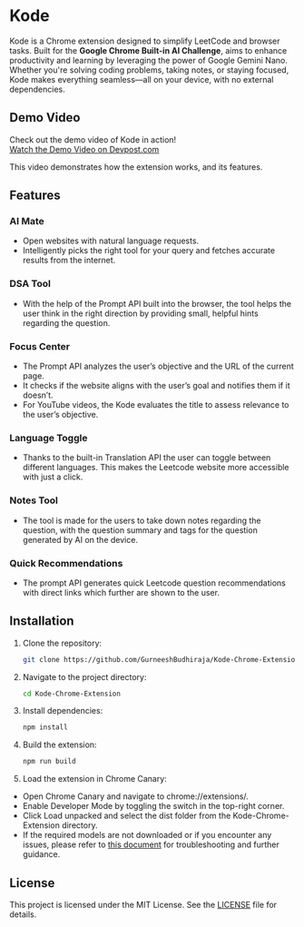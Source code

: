 # Kode
Kode is a Chrome extension designed to simplify LeetCode and browser tasks. Built for the **Google Chrome Built-in AI Challenge**, aims to enhance productivity and learning by leveraging the power of Google Gemini Nano. Whether you're solving coding problems, taking notes, or staying focused, Kode makes everything seamless—all on your device, with no external dependencies.  

## Demo Video

Check out the demo video of Kode in action!  
[Watch the Demo Video on Devpost.com](https://devpost.com/software/kode-zie2w9)

This video demonstrates how the extension works, and its features.

## Features

### **AI Mate**
- Open websites with natural language requests.
- Intelligently picks the right tool for your query and fetches accurate results from the internet.

### **DSA Tool**
- With the help of the Prompt API built into the browser, the tool helps the user think in the right direction by providing small, helpful hints regarding the question.

### **Focus Center**
- The Prompt API analyzes the user’s objective and the URL of the current page.
- It checks if the website aligns with the user’s goal and notifies them if it doesn’t.
- For YouTube videos, the Kode evaluates the title to assess relevance to the user’s objective.

### **Language Toggle**
- Thanks to the built-in Translation API the user can toggle between different languages. This makes the Leetcode website more accessible with just a click. 

### **Notes Tool**
- The tool is made for the users to take down notes regarding the question, with the question summary and tags for the question generated by AI on the device.





### **Quick Recommendations**
- The prompt API generates quick Leetcode question recommendations with direct links which further are shown to the user. 


## Installation

1. Clone the repository:
   ```bash
   git clone https://github.com/GurneeshBudhiraja/Kode-Chrome-Extension.git
   ```
2. Navigate to the project directory:
   ```bash
   cd Kode-Chrome-Extension
   ```
3. Install dependencies:
   ```bash
   npm install
   ```
4. Build the extension:
   ```bash
   npm run build
   ```
5. Load the extension in Chrome Canary:
- Open Chrome Canary and navigate to chrome://extensions/.
- Enable Developer Mode by toggling the switch in the top-right corner.
- Click Load unpacked and select the dist folder from the Kode-Chrome-Extension directory.
- If the required models are not downloaded or if you encounter any issues, please refer to [this document](https://docs.google.com/document/d/18otm-D9xhn_XyObbQrc1v7SI-7lBX3ynZkjEpiS1V04/edit?pli=1&tab=t.0) for troubleshooting and further guidance.



## License

This project is licensed under the MIT License. See the [LICENSE](LICENSE) file for details.
